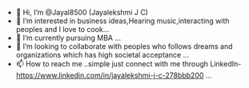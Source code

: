 - 👋 Hi, I’m @Jayal8500 (Jayalekshmi J C)
- 👀 I’m interested in business ideas,Hearing music,interacting with peoples and I love to cook...
- 🌱 I’m currently pursuing MBA ...
- 💞️ I’m looking to collaborate with peoples who follows dreams and organizations which has high societal acceptance ...
- 📫 How to reach me ..simple just connect with me through LinkedIn- https://www.linkedin.com/in/jayalekshmi-j-c-278bbb200 ...

<!---
Jayal8500/Jayal8500 is a ✨ special ✨ repository because its `README.md` (this file) appears on your GitHub profile.
You can click the Preview link to take a look at your changes.
--->
